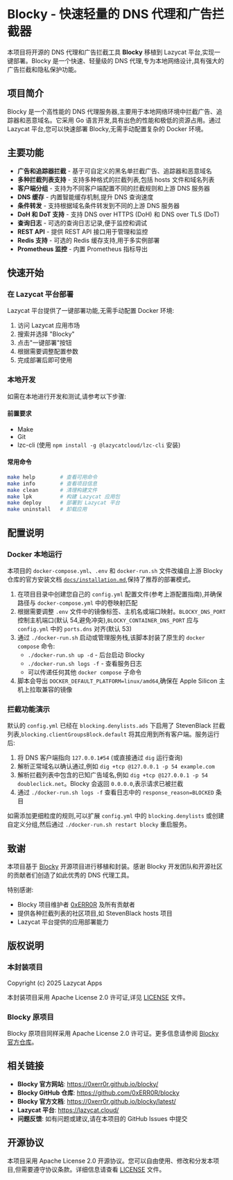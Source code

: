 # Blocky - 快速轻量的 DNS 代理和广告拦截器

本项目将开源的 DNS 代理和广告拦截工具 **Blocky** 移植到 Lazycat 平台,实现一键部署。Blocky 是一个快速、轻量级的 DNS 代理,专为本地网络设计,具有强大的广告拦截和隐私保护功能。

## 项目简介

Blocky 是一个高性能的 DNS 代理服务器,主要用于本地网络环境中拦截广告、追踪器和恶意域名。它采用 Go 语言开发,具有出色的性能和极低的资源占用。通过 Lazycat 平台,您可以快速部署 Blocky,无需手动配置复杂的 Docker 环境。

## 主要功能

- **广告和追踪器拦截** - 基于可自定义的黑名单拦截广告、追踪器和恶意域名
- **多种拦截列表支持** - 支持多种格式的拦截列表,包括 hosts 文件和域名列表
- **客户端分组** - 支持为不同客户端配置不同的拦截规则和上游 DNS 服务器
- **DNS 缓存** - 内置智能缓存机制,提升 DNS 查询速度
- **条件转发** - 支持根据域名条件转发到不同的上游 DNS 服务器
- **DoH 和 DoT 支持** - 支持 DNS over HTTPS (DoH) 和 DNS over TLS (DoT)
- **查询日志** - 可选的查询日志记录,便于监控和调试
- **REST API** - 提供 REST API 接口用于管理和监控
- **Redis 支持** - 可选的 Redis 缓存支持,用于多实例部署
- **Prometheus 监控** - 内置 Prometheus 指标导出

## 快速开始

### 在 Lazycat 平台部署

Lazycat 平台提供了一键部署功能,无需手动配置 Docker 环境:

1. 访问 Lazycat 应用市场
2. 搜索并选择 "Blocky"
3. 点击"一键部署"按钮
4. 根据需要调整配置参数
5. 完成部署后即可使用

### 本地开发

如需在本地进行开发和测试,请参考以下步骤:

#### 前置要求

- Make
- Git
- lzc-cli (使用 `npm install -g @lazycatcloud/lzc-cli` 安装)

#### 常用命令

```bash
make help        # 查看可用命令
make info        # 查看项目信息
make clean       # 清理构建文件
make lpk         # 构建 Lazycat 应用包
make deploy      # 部署到 Lazycat 平台
make uninstall   # 卸载应用
```

## 配置说明

### Docker 本地运行

本项目的 `docker-compose.yml`、`.env` 和 `docker-run.sh` 文件改编自上游 Blocky 仓库的官方安装文档 [`docs/installation.md`](https://github.com/0xERR0R/blocky/blob/master/docs/installation.md),保持了推荐的部署模式。

1. 在项目目录中创建您自己的 `config.yml` 配置文件(参考上游配置指南),并确保路径与 `docker-compose.yml` 中的卷映射匹配
2. 根据需要调整 `.env` 文件中的镜像标签、主机名或端口映射。`BLOCKY_DNS_PORT` 控制主机端口(默认 54,避免冲突),`BLOCKY_CONTAINER_DNS_PORT` 应与 `config.yml` 中的 `ports.dns` 对齐(默认 53)
3. 通过 `./docker-run.sh` 启动或管理服务栈,该脚本封装了原生的 `docker compose` 命令:
   - `./docker-run.sh up -d` - 后台启动 Blocky
   - `./docker-run.sh logs -f` - 查看服务日志
   - 可以传递任何其他 `docker compose` 子命令
4. 脚本会导出 `DOCKER_DEFAULT_PLATFORM=linux/amd64`,确保在 Apple Silicon 主机上拉取兼容的镜像

### 拦截功能演示

默认的 `config.yml` 已经在 `blocking.denylists.ads` 下启用了 StevenBlack 拦截列表,`blocking.clientGroupsBlock.default` 将其应用到所有客户端。服务运行后:

1. 将 DNS 客户端指向 `127.0.0.1#54` (或直接通过 `dig` 运行查询)
2. 解析正常域名以确认通过,例如 `dig +tcp @127.0.0.1 -p 54 example.com`
3. 解析拦截列表中包含的已知广告域名,例如 `dig +tcp @127.0.0.1 -p 54 doubleclick.net`。Blocky 会返回 `0.0.0.0`,表示请求已被拦截
4. 通过 `./docker-run.sh logs -f` 查看日志中的 `response_reason=BLOCKED` 条目

如需添加更细粒度的规则,可以扩展 `config.yml` 中的 `blocking.denylists` 或创建自定义分组,然后通过 `./docker-run.sh restart blocky` 重启服务。

## 致谢

本项目基于 [Blocky](https://github.com/0xERR0R/blocky) 开源项目进行移植和封装。感谢 Blocky 开发团队和开源社区的贡献者们创造了如此优秀的 DNS 代理工具。

特别感谢:
- Blocky 项目维护者 [0xERR0R](https://github.com/0xERR0R) 及所有贡献者
- 提供各种拦截列表的社区项目,如 StevenBlack hosts 项目
- Lazycat 平台提供的应用部署能力

## 版权说明

### 本封装项目

Copyright (c) 2025 Lazycat Apps

本封装项目采用 Apache License 2.0 许可证,详见 [LICENSE](LICENSE) 文件。

### Blocky 原项目

Blocky 原项目同样采用 Apache License 2.0 许可证。更多信息请参阅 [Blocky 官方仓库](https://github.com/0xERR0R/blocky)。

## 相关链接

- **Blocky 官方网站**: https://0xerr0r.github.io/blocky/
- **Blocky GitHub 仓库**: https://github.com/0xERR0R/blocky
- **Blocky 官方文档**: https://0xerr0r.github.io/blocky/latest/
- **Lazycat 平台**: https://lazycat.cloud/
- **问题反馈**: 如有问题或建议,请在本项目的 GitHub Issues 中提交

## 开源协议

本项目采用 Apache License 2.0 开源协议。您可以自由使用、修改和分发本项目,但需要遵守协议条款。详细信息请查看 [LICENSE](LICENSE) 文件。
